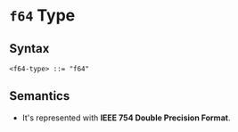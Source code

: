 # `f64` Type

## Syntax

```
<f64-type> ::= "f64"
```

## Semantics

- It's represented with **IEEE 754 Double Precision Format**.
